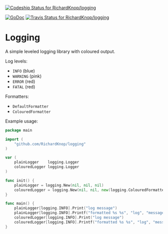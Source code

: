 [![Codeship Status for RichardKnop/logging](https://codeship.com/projects/3844b520-3c97-0134-92d6-6a89aa757e0d/status?branch=master)](https://codeship.com/projects/166987)

[![GoDoc](https://godoc.org/github.com/nathany/looper?status.svg)](http://godoc.org/github.com/RichardKnop/logging)
[![Travis Status for RichardKnop/logging](https://travis-ci.org/RichardKnop/logging.svg?branch=master)](https://travis-ci.org/RichardKnop/logging)

# Logging

A simple leveled logging library with coloured output.

Log levels:
* `INFO` (blue)
* `WARNING` (pink)
* `ERROR` (red)
* `FATAL` (red)

Formatters:
* `DefaultFormatter`
* `ColouredFormatter`

Example usage:

```go
package main

import (
	"github.com/RichardKnop/logging"
)

var (
	plainLogger    logging.Logger
	colouredLogger logging.Logger
)

func init() {
	plainLogger = logging.New(nil, nil, nil)
	colouredLogger = logging.New(nil, nil, new(logging.ColouredFormatter))
}

func main() {
	plainLogger[logging.INFO].Print("log message")
	plainLogger[logging.INFO].Printf("formatted %s %s", "log", "message")
	colouredLogger[logging.INFO].Print("log message")
	colouredLogger[logging.INFO].Printf("formatted %s %s", "log", "message")
}
```
